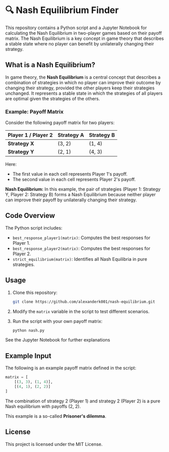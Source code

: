 # 🔍 Nash Equilibrium Finder

This repository contains a Python script and a Jupyter Notebook for calculating the Nash Equilibrium in two-player games based on their payoff matrix. The Nash Equilibrium is a key concept in game theory that describes a stable state where no player can benefit by unilaterally changing their strategy.

## What is a Nash Equilibrium?

In game theory, the **Nash Equilibrium** is a central concept that describes a combination of strategies in which no player can improve their outcome by changing their strategy, provided the other players keep their strategies unchanged. It represents a stable state in which the strategies of all players are optimal given the strategies of the others.

### Example: Payoff Matrix

Consider the following payoff matrix for two players:

| Player 1 / Player 2 | Strategy A | Strategy B |
| ------------------- | ---------- | ---------- |
| **Strategy X**      |   (3, 2)   |   (1, 4)   |
| **Strategy Y**      |   (2, 1)   |   (4, 3)   |

Here:
- The first value in each cell represents Player 1's payoff.
- The second value in each cell represents Player 2's payoff.

**Nash Equilibrium:** In this example, the pair of strategies (Player 1: Strategy Y, Player 2: Strategy B) forms a Nash Equilibrium because neither player can improve their payoff by unilaterally changing their strategy.

## Code Overview

The Python script includes:
- `best_response_player1(matrix)`: Computes the best responses for Player 1.
- `best_response_player2(matrix)`: Computes the best responses for Player 2.
- `strict_equilibrium(matrix)`: Identifies all Nash Equilibria in pure strategies.

## Usage

1. Clone this repository:
   ```bash
   git clone https://github.com/alexanderk001/nash-equilibrium.git
   ```

2. Modify the `matrix` variable in the script to test different scenarios.

3. Run the script with your own payoff matrix:
   ```bash
   python nash.py
   ```

See the Jupyter Notebook for further explanations

## Example Input

The following is an example payoff matrix defined in the script:
```python
matrix = [
    [(3, 3), (1, 4)],
    [(4, 1), (2, 2)]
]
```

The combination of strategy 2 (Player 1) and strategy 2 (Player 2) is a pure Nash equilibrium with payoffs (2, 2).

This example is a so-called **Prisoner's dilemma**.

## License

This project is licensed under the MIT License.
